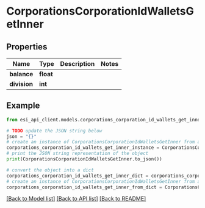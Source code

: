 # CorporationsCorporationIdWalletsGetInner


## Properties

Name | Type | Description | Notes
------------ | ------------- | ------------- | -------------
**balance** | **float** |  | 
**division** | **int** |  | 

## Example

```python
from esi_api_client.models.corporations_corporation_id_wallets_get_inner import CorporationsCorporationIdWalletsGetInner

# TODO update the JSON string below
json = "{}"
# create an instance of CorporationsCorporationIdWalletsGetInner from a JSON string
corporations_corporation_id_wallets_get_inner_instance = CorporationsCorporationIdWalletsGetInner.from_json(json)
# print the JSON string representation of the object
print(CorporationsCorporationIdWalletsGetInner.to_json())

# convert the object into a dict
corporations_corporation_id_wallets_get_inner_dict = corporations_corporation_id_wallets_get_inner_instance.to_dict()
# create an instance of CorporationsCorporationIdWalletsGetInner from a dict
corporations_corporation_id_wallets_get_inner_from_dict = CorporationsCorporationIdWalletsGetInner.from_dict(corporations_corporation_id_wallets_get_inner_dict)
```
[[Back to Model list]](../README.md#documentation-for-models) [[Back to API list]](../README.md#documentation-for-api-endpoints) [[Back to README]](../README.md)



